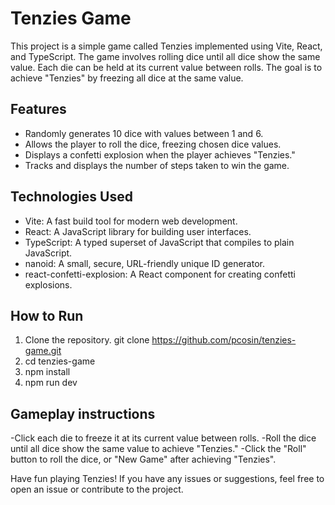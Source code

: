 # Tenzies Game

This project is a simple game called Tenzies implemented using Vite, React, and TypeScript. The game involves rolling dice until all dice show the same value. Each die can be held at its current value between rolls. The goal is to achieve "Tenzies" by freezing all dice at the same value.

## Features

- Randomly generates 10 dice with values between 1 and 6.
- Allows the player to roll the dice, freezing chosen dice values.
- Displays a confetti explosion when the player achieves "Tenzies."
- Tracks and displays the number of steps taken to win the game.

## Technologies Used

- Vite: A fast build tool for modern web development.
- React: A JavaScript library for building user interfaces.
- TypeScript: A typed superset of JavaScript that compiles to plain JavaScript.
- nanoid: A small, secure, URL-friendly unique ID generator.
- react-confetti-explosion: A React component for creating confetti explosions.

## How to Run

1. Clone the repository.
   git clone https://github.com/pcosin/tenzies-game.git
2. cd tenzies-game
3. npm install
4. npm run dev

## Gameplay instructions

-Click each die to freeze it at its current value between rolls.
-Roll the dice until all dice show the same value to achieve "Tenzies."
-Click the "Roll" button to roll the dice, or "New Game" after achieving "Tenzies".

Have fun playing Tenzies! If you have any issues or suggestions, feel free to open an issue or contribute to the project.